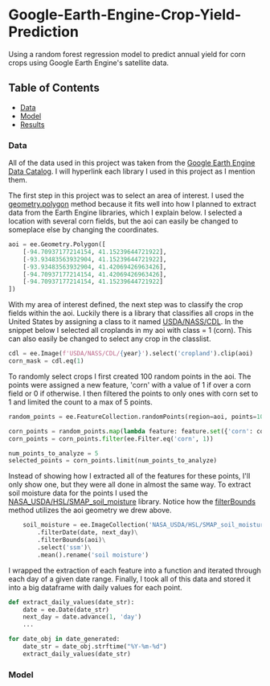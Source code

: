 # Google-Earth-Engine-Crop-Yield-Prediction
Using a random forest regression model to predict annual yield for corn crops using Google Earth Engine's satellite data. 

## Table of Contents
* [Data](#data)
* [Model](#model)
* [Results](#results)

### Data
All of the data used in this project was taken from the [Google Earth Engine Data Catalog](https://developers.google.com/earth-engine/datasets). I will hyperlink each library I used in this project as I mention them.

The first step in this project was to select an area of interest. I used the [geometry.polygon](https://developers.google.com/earth-engine/apidocs/ee-geometry-polygon) method because it fits well into how I planned to extract data from the Earth Engine libraries, which I explain below. I selected a location with several corn fields, but the aoi can easily be changed to someplace else by changing the coordinates.
```python
aoi = ee.Geometry.Polygon([
    [-94.70937177214154, 41.15239644721922],
    [-93.93483563932904, 41.15239644721922],
    [-93.93483563932904, 41.42069426963426],
    [-94.70937177214154, 41.42069426963426],
    [-94.70937177214154, 41.15239644721922]
])
```

With my area of interest defined, the next step was to classify the crop fields within the aoi. Luckily there is a library that classifies all crops in the United States by assigning a class to it named [USDA/NASS/CDL](https://developers.google.com/earth-engine/datasets/catalog/USDA_NASS_CDL). In the snippet below I selected all croplands in my aoi with class = 1 (corn). This can also easily be changed to select any crop in the classlist. 
```python
cdl = ee.Image(f'USDA/NASS/CDL/{year}').select('cropland').clip(aoi)
corn_mask = cdl.eq(1)
```

To randomly select crops I first created 100 random points in the aoi. The points were assigned a new feature, 'corn' with a value of 1 if over a corn field or 0 if otherwise. I then filtered the points to only ones with corn set to 1 and limited the count to a max of 5 points. 
```python
random_points = ee.FeatureCollection.randomPoints(region=aoi, points=100, seed=42)

corn_points = random_points.map(lambda feature: feature.set({'corn': corn_mask.reduceRegion(ee.Reducer.first(), feature.geometry(), 30)}))
corn_points = corn_points.filter(ee.Filter.eq('corn', 1))

num_points_to_analyze = 5
selected_points = corn_points.limit(num_points_to_analyze)
```

Instead of showing how I extracted all of the features for these points, I'll only show one, but they were all done in almost the same way. To extract soil moisture data for the points I used the [NASA_USDA/HSL/SMAP_soil_moisture](https://explorer.earthengine.google.com/#detail/NASA_USDA%2FHSL%2FSMAP_soil_moisture) library. Notice how the [filterBounds](https://developers.google.com/earth-engine/apidocs/ee-imagecollection-filterbounds) method  utilizes the aoi geometry we drew above. 

```python
    soil_moisture = ee.ImageCollection('NASA_USDA/HSL/SMAP_soil_moisture')\
        .filterDate(date, next_day)\
        .filterBounds(aoi)\
        .select('ssm')\
        .mean().rename('soil moisture')
```

I wrapped the extraction of each feature into a function and iterated through each day of a given date range. Finally, I took all of this data and stored it into a big dataframe with daily values for each point. 
```python
def extract_daily_values(date_str):
    date = ee.Date(date_str)
    next_day = date.advance(1, 'day')
    ...

for date_obj in date_generated:
    date_str = date_obj.strftime("%Y-%m-%d")
    extract_daily_values(date_str)
```

### Model
